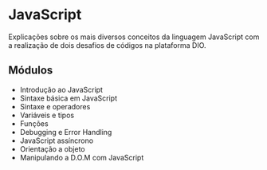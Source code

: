 # JavaScript

Explicações sobre os mais diversos conceitos da linguagem JavaScript com a realização de dois desafios de códigos na plataforma DIO.

## Módulos
  - Introdução ao JavaScript
  - Sintaxe básica em JavaScript
  - Sintaxe e operadores
  - Variáveis e tipos
  - Funções
  - Debugging e Error Handling
  - JavaScript assíncrono
  - Orientação a objeto
  - Manipulando a D.O.M com JavaScript